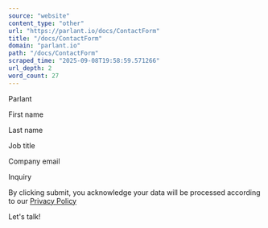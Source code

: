 ```yaml
---
source: "website"
content_type: "other"
url: "https://parlant.io/docs/ContactForm"
title: "/docs/ContactForm"
domain: "parlant.io"
path: "/docs/ContactForm"
scraped_time: "2025-09-08T19:58:59.571266"
url_depth: 2
word_count: 27
---
```


Parlant

First name

Last name

Job title

Company email

Inquiry

By clicking submit, you acknowledge your data will be processed according to our [Privacy Policy](/privacy-policy)

Let's talk!